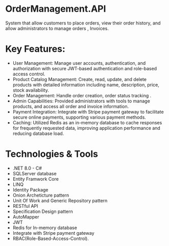 # OrderManagement.API
System that allow customers to place orders, view their order history, and allow administrators to manage orders , Invoices.
# Key Features:
* User Management: Manage user accounts, authentication, and authorization with secure JWT-based authentication and role-based access control.
* Product Catalog Management: Create, read, update, and delete products with detailed information including name, description, price, stock availability.
* Order Management: Handle order creation, order status tracking .
* Admin Capabilities: Provided administrators with tools to manage products, and access all order and invoice information.
* Payment Integration: Integrate with Stripe payment gateway to facilitate secure online payments, supporting various payment methods.
* Caching: Utilized Redis as an in-memory database to cache responses for frequently requested data, improving application performance and reducing database load.
# Technologies & Tools
* .NET 8.0 - C#
* SQLServer database
* Entity Framwork Core
* LINQ
* Identity Package
* Onion Archeticture pattern
* Unit Of Work and Generic Repository pattern
* RESTful API
* Specification Design pattern
* AutoMapper
* JWT
* Redis for In-memory database
* Integrate with Stripe payment gateway
* RBAC(Role-Based-Access-Control).

